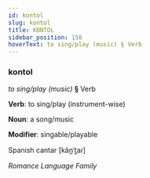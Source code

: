 ```yaml
---
id: kontol
slug: kontol
title: KONTOL
sidebar_position: 158
hoverText: to sing/play (music) § Verb
---
```


### kontol

*to sing/play (music)* **§** Verb

**Verb**: to sing/play (instrument-wise)

**Noun**: a song/music

**Modifier**: singable/playable

Spanish cantar [kãn̪ˈt̪aɾ]

*Romance Language Family*